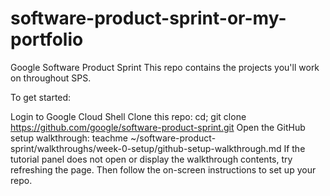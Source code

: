 # software-product-sprint-or-my-portfolio

Google Software Product Sprint
This repo contains the projects you'll work on throughout SPS.

To get started:

Login to Google Cloud Shell
Clone this repo: cd; git clone https://github.com/google/software-product-sprint.git
Open the GitHub setup walkthrough: teachme ~/software-product-sprint/walkthroughs/week-0-setup/github-setup-walkthrough.md
If the tutorial panel does not open or display the walkthrough contents, try refreshing the page.
Then follow the on-screen instructions to set up your repo.


